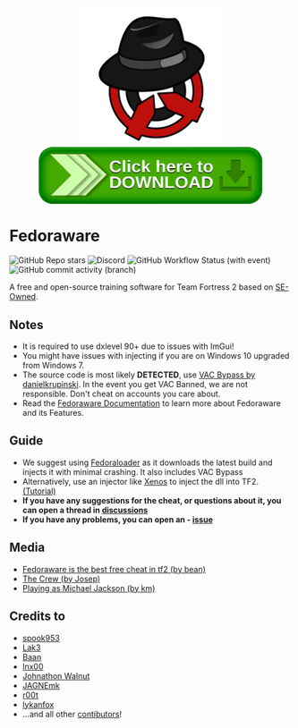 <p align="center">
  <img src=".github/assets/Logo_Animated.svg" alt="Fedoraware Logo" width="250" align="center">
  <br/>
  <a href="https://nightly.link/Fedoraware/Fedoraware/workflows/msbuild/main/Fedoraware.zip">
    <img src=".github/assets/download.png" alt="Download Button" width="400" height="auto" align="center">
  </a>
</p>

# Fedoraware

![GitHub Repo stars](https://img.shields.io/github/stars/Fedoraware/Fedoraware)
![Discord](https://img.shields.io/discord/1115064843209289849?logo=Discord&label=discord)
![GitHub Workflow Status (with event)](https://img.shields.io/github/actions/workflow/status/Fedoraware/Fedoraware/msbuild.yml?branch=main)
![GitHub commit activity (branch)](https://img.shields.io/github/commit-activity/m/Fedoraware/Fedoraware)

A free and open-source training software for Team Fortress 2 based on [SE-Owned](https://www.unknowncheats.me/forum/team-fortress-2-a/436430-seowned-featured-cheat.html).

## Notes

- It is required to use dxlevel 90+ due to issues with ImGui!
- You might have issues with injecting if you are on Windows 10 upgraded from Windows 7.
- The source code is most likely **DETECTED**, use [VAC Bypass by danielkrupinski](https://github.com/Fedoraware/VAC-Bypass-Loader/releases/tag/Release). In the event you get VAC Banned, we are not responsible. Don't cheat on accounts you care about.
- Read the [Fedoraware Documentation](https://fedoraware.github.io/Docs/) to learn more about Fedoraware and its Features.

## Guide

- We suggest using [Fedoraloader](https://github.com/Fedoraware/Fedoraloader/releases) as it downloads the latest build and injects it with minimal crashing. It also includes VAC Bypass
- Alternatively, use an injector like [Xenos](https://github.com/DarthTon/Xenos/releases) to inject the dll into TF2. [(Tutorial)](https://www.youtube.com/watch?v=PT3kVA053IY)
- **If you have any suggestions for the cheat, or questions about it, you can open a thread in [discussions](https://github.com/Fedoraware/Fedoraware/discussions)**
- **If you have any problems, you can open an - [issue](https://github.com/Fedoraware/Fedoraware/issues)**

## Media

- [Fedoraware is the best free cheat in tf2 (by bean)](https://www.youtube.com/watch?v=FyeaMghYZL0)
- [The Crew (by Josep)](https://www.youtube.com/watch?v=7I44S9sSOcc)
- [Playing as Michael Jackson (by km)](https://www.youtube.com/watch?v=cVD3BBEMNPo)

## Credits to

- [spook953](https://github.com/spook953)
- [Lak3](https://github.com/Lak3)
- [Baan](https://github.com/xxmyn)
- [lnx00](https://github.com/lnx00)
- [Johnathon Walnut](https://github.com/johnathon-walnut)
- [JAGNEmk](https://github.com/JAGNEmk)
- [r00t](https://github.com/l-r00t-l)
- [lykanfox](https://github.com/lykanfox)
- ...and all other [contibutors](https://github.com/Fedoraware/Fedoraware/graphs/contributors)!
